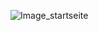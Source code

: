![Image_startseite](https://user-images.githubusercontent.com/93773591/154812307-9dece0db-b72d-466c-80c3-1d086f8a0978.jpg)
